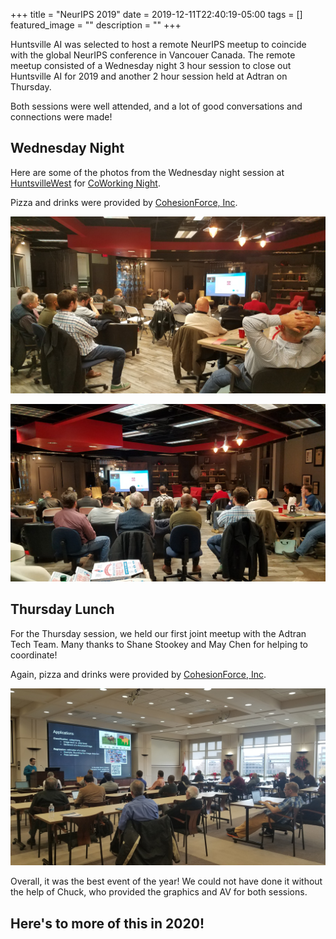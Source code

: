 +++
title =  "NeurIPS 2019"
date = 2019-12-11T22:40:19-05:00
tags = []
featured_image = ""
description = ""
+++

Huntsville AI was selected to host a remote NeurIPS meetup to coincide with the global NeurIPS conference in Vancouer Canada. The remote meetup consisted of a Wednesday night 3 hour session to close out Huntsville AI for 2019 and another 2 hour session held at Adtran on Thursday.

Both sessions were well attended, and a lot of good conversations and connections were made!

<!--more-->

## Wednesday Night

Here are some of the photos from the Wednesday night session at [HuntsvilleWest](https://www.huntsvillewest.com/) for [CoWorking Night](https://coworkingnight.org/). 

Pizza and drinks were provided by [CohesionForce, Inc](http://www.cohesionforce.com/).

![Image](20191211_182940.jpg)

![Image](20191211_182956.jpg)

## Thursday Lunch

For the Thursday session, we held our first joint meetup with the Adtran Tech Team. Many thanks to Shane Stookey and May Chen for helping to coordinate!

Again, pizza and drinks were provided by [CohesionForce, Inc](http://www.cohesionforce.com/).

![Image](20191212_112420.jpg)

Overall, it was the best event of the year! We could not have done it without the help of Chuck, who provided the graphics and AV for both sessions. 

## Here's to more of this in 2020!
